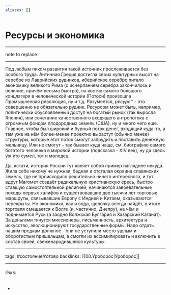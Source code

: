 ```yaml
---
aliases: []
---
```

# Ресурсы и экономика
---
note to replace

---
Под любым пиком развития такой источник прослеживается без особого труда. Античная Греция достигла своих культурных высот на серебре из Лаврийских рудников, иберийское серебро питало экономику великого Рима (с исчерпанием серебра закончилось и величие, причём весьма быстро), на костях самого большого концлагеря в человеческой истории (Потоси) произошла Промышленная революция, ну и т.д. Разумеется, _ресурс_:tm: - это совершенно не обязательно рудник. Ресурсом может быть, например, политически обусловленный доступ на богатый рынок (так выросла Япония), или сочетание качественного входящего антропотока с огромным фондом плодородных земель (США), ну и много чего ещё. Главное, чтобы был широкий и бурный поток денег, входящий куда-то, а там уже на нём более-менее проектно вырастут (обычно менее) структуры, которые этот поток смогут запрудить и поставить денежную мельницу. Или не смогут - так бывает куда чаще, см. биографию самого богатого человека в мировой истории (подсказка - XIV век), ну да здесь уж кто сумел, тот и молодец.

Да, кстати, история России тут являет собой пример нагляднее некуда. Жила себе никому не нужная, бедная и отсталая окраина славянских земель, где не происходило решительно ничего интересного, и тут вдруг Магомет создаёт радикальную христианскую ересь, быстро ставшую самостоятельной религией, начинаются завоевательные походы первых халифов и существовавшие две тысячи лет торговые маршруты, связывавшие Европу с Индией и Китаем, оказываются перекрыты. Но экономика, как и вода, щелочку всегда найдёт, в итоге торговля смещается к Волге (и, частично, Днепру), на чём и поднимается Русь (а заодно Волжская Булгария и Хазарский Каганат). За деньгами тянутся миссионеры, письменность, архитектура и искусство, эволюционируют государственные формы. Надо отдать нашим предкам должное - они не уступили место ушлым и оборотистым пришельцам, а смогли их ассимилировать и включить в состав своей, свеженародившейся культуры.

---
tags: #состояние/готово
backlinks: [[00.Уроборос|Уроборос]]

---
###### links:
- 

